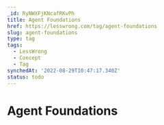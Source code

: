```yaml
---
_id: RyNWXFjKNcafRKvPh
title: Agent Foundations
href: https://lesswrong.com/tag/agent-foundations
slug: agent-foundations
type: tag
tags:
  - LessWrong
  - Concept
  - Tag
synchedAt: '2022-08-29T10:47:17.340Z'
status: todo
---
```


# Agent Foundations
